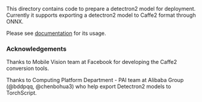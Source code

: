 
This directory contains code to prepare a detectron2 model for deployment.
Currently it supports exporting a detectron2 model to Caffe2 format through ONNX.

Please see [documentation](https://detectron2.readthedocs.io/tutorials/deployment.html) for its usage.


### Acknowledgements

Thanks to Mobile Vision team at Facebook for developing the Caffe2 conversion tools.

Thanks to Computing Platform Department - PAI team at Alibaba Group (@bddpqq, @chenbohua3) who
help export Detectron2 models to TorchScript.
